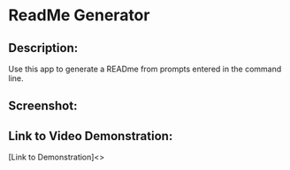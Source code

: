 # ReadMe Generator

## Description:
Use this app to generate a READme from prompts entered in the command line.


## Screenshot:

## Link to Video Demonstration:
[Link to Demonstration]<>